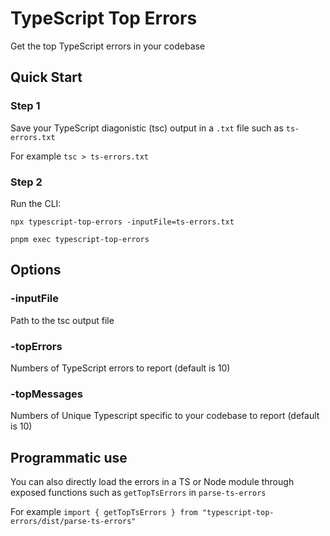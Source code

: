 # TypeScript Top Errors

Get the top TypeScript errors in your codebase

## Quick Start

### Step 1

Save your TypeScript diagonistic (tsc) output in a `.txt` file such as `ts-errors.txt`

For example `tsc > ts-errors.txt`

### Step 2

Run the CLI:

`npx typescript-top-errors -inputFile=ts-errors.txt`

`pnpm exec typescript-top-errors`

## Options

### -inputFile

Path to the tsc output file

### -topErrors

Numbers of TypeScript errors to report (default is 10)

### -topMessages

Numbers of Unique Typescript specific to your codebase to report (default is 10)

## Programmatic use

You can also directly load the errors in a TS or Node module through exposed functions such as `getTopTsErrors` in `parse-ts-errors`

For example `import { getTopTsErrors } from "typescript-top-errors/dist/parse-ts-errors"`
